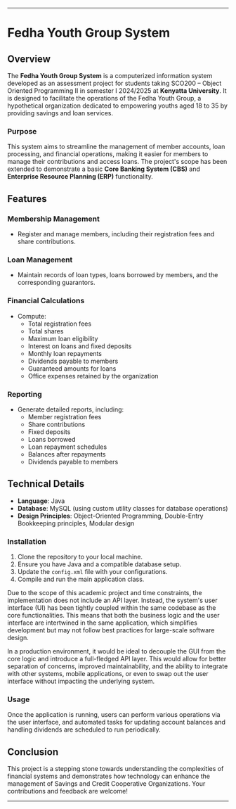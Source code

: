 
---

# Fedha Youth Group System



## Overview

The **Fedha Youth Group System** is a computerized information system developed as an assessment project for students taking SCO200 – Object Oriented Programming II in semester I 2024/2025 at **Kenyatta University**. It is designed to facilitate the operations of the Fedha Youth Group, a hypothetical organization dedicated to empowering youths aged 18 to 35 by providing savings and loan services.

### Purpose

This system aims to streamline the management of member accounts, loan processing, and financial operations, making it easier for members to manage their contributions and access loans. The project's scope has been extended to demonstrate a basic **Core Banking System (CBS)** and  **Enterprise Resource Planning (ERP)** functionality.

## Features

### Membership Management
- Register and manage members, including their registration fees and share contributions.

### Loan Management
- Maintain records of loan types, loans borrowed by members, and the corresponding guarantors.

### Financial Calculations
- Compute:
    - Total registration fees
    - Total shares
    - Maximum loan eligibility
    - Interest on loans and fixed deposits
    - Monthly loan repayments
    - Dividends payable to members
    - Guaranteed amounts for loans
    - Office expenses retained by the organization

### Reporting
- Generate detailed reports, including:
    - Member registration fees
    - Share contributions
    - Fixed deposits
    - Loans borrowed
    - Loan repayment schedules
    - Balances after repayments
    - Dividends payable to members

## Technical Details

- **Language**: Java
- **Database**: MySQL (using custom utility classes for database operations)
- **Design Principles**: Object-Oriented Programming, Double-Entry Bookkeeping principles, Modular design



### Installation

1. Clone the repository to your local machine.
2. Ensure you have Java and a compatible database setup.
3. Update the `config.xml` file with your configurations.
4. Compile and run the main application class.

Due to the scope of this academic project and time constraints, the implementation does not include an API layer. Instead, the system's user interface (UI) has been tightly coupled within the same codebase as the core functionalities. This means that both the business logic and the user interface are intertwined in the same application, which simplifies development but may not follow best practices for large-scale software design.

In a production environment, it would be ideal to decouple the GUI from the core logic and introduce a full-fledged API layer. This would allow for better separation of concerns, improved maintainability, and the ability to integrate with other systems, mobile applications, or even to swap out the user interface without impacting the underlying system.

### Usage

Once the application is running, users can perform various operations via the user interface, and automated tasks for updating account balances and handling dividends are scheduled to run periodically.

## Conclusion

This project is a stepping stone towards understanding the complexities of financial systems and demonstrates how technology can enhance the management of Savings and Credit Cooperative Organizations. Your contributions and feedback are welcome!

---
